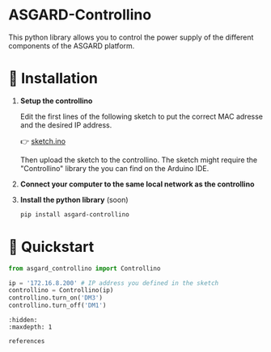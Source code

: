 ASGARD-Controllino
==================

This python library allows you to control the power supply of the different components of the ASGARD platform.

# 🔌 Installation

1. **Setup the controllino**

    Edit the first lines of the following sketch to put the correct MAC adresse and the desired IP address.

    👉 [sketch.ino](https://github.com/VForiel/ASGARD-Controllino/blob/Test-dynamic-pin/sketch/sketch.ino)

    Then upload the sketch to the controllino. The sketch might require the "Controllino" library the you can find on the Arduino IDE.

2. **Connect your computer to the same local network as the controllino**

3. **Install the python library** (soon)

    ```bash
    pip install asgard-controllino
    ```

# 🚀 Quickstart

```python
from asgard_controllino import Controllino

ip = '172.16.8.200' # IP address you defined in the sketch
controllino = Controllino(ip) 
controllino.turn_on('DM3')
controllino.turn_off('DM1')
```

```{toctree}
:hidden:
:maxdepth: 1

references
```